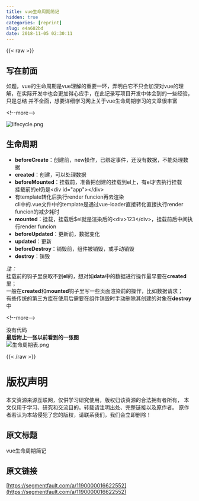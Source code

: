 ```yaml
---
title: vue生命周期简记
hidden: true
categories: [reprint]
slug: e4a602bd
date: 2018-11-05 02:30:11
---
```


{{< raw >}}
<h2 id="articleHeader0">&#x5199;&#x5728;&#x524D;&#x9762;</h2><p>&#x5982;&#x9898;&#xFF0C;vue&#x7684;&#x751F;&#x547D;&#x5468;&#x671F;&#x662F;vue&#x7406;&#x89E3;&#x7684;&#x91CD;&#x8981;&#x4E00;&#x73AF;&#xFF0C;&#x5F04;&#x660E;&#x767D;&#x5B83;&#x4E0D;&#x53EA;&#x4F1A;&#x52A0;&#x6DF1;&#x5BF9;vue&#x7684;&#x7406;&#x89E3;&#xFF0C;&#x5728;&#x5B9E;&#x9645;&#x5F00;&#x53D1;&#x4E2D;&#x4E5F;&#x4F1A;&#x66F4;&#x52A0;&#x5F97;&#x5FC3;&#x5E94;&#x624B;&#xFF0C;&#x5728;&#x6B64;&#x8BB0;&#x5F55;&#x5199;&#x9879;&#x76EE;&#x5F00;&#x53D1;&#x4E2D;&#x4F53;&#x4F1A;&#x5230;&#x7684;&#x4E00;&#x4E9B;&#x7ECF;&#x9A8C;&#xFF0C;&#x53EA;&#x662F;&#x603B;&#x7ED3; &#x5E76;&#x4E0D;&#x5168;&#x9762;&#xFF0C;&#x60F3;&#x8981;&#x8BE6;&#x7EC6;&#x5B66;&#x4E60;&#x7F51;&#x4E0A;&#x5173;&#x4E8E;vue&#x751F;&#x547D;&#x5468;&#x671F;&#x5B66;&#x4E60;&#x7684;&#x6587;&#x7AE0;&#x5F88;&#x4E30;&#x5BCC;</p><p>&lt;!--more--&gt;</p><p><span class="img-wrap"><img data-src="/img/remote/1460000016622555?w=1200&amp;h=3039" src="https://static.alili.tech/img/remote/1460000016622555?w=1200&amp;h=3039" alt="lifecycle.png" title="lifecycle.png" style="cursor:pointer;display:inline"></span></p><h2 id="articleHeader1">&#x751F;&#x547D;&#x5468;&#x671F;</h2><ul><li><strong>beforeCreate</strong>&#xFF1A;&#x521B;&#x5EFA;&#x524D;&#xFF0C;new&#x64CD;&#x4F5C;&#xFF0C;&#x5DF2;&#x7ED1;&#x5B9A;&#x4E8B;&#x4EF6;&#xFF0C;&#x8FD8;&#x6CA1;&#x6709;&#x6570;&#x636E;&#xFF0C;&#x4E0D;&#x80FD;&#x5904;&#x7406;&#x6570;&#x636E;</li><li><strong>created</strong>&#xFF1A;&#x521B;&#x5EFA;&#xFF0C;&#x53EF;&#x4EE5;&#x5904;&#x7406;&#x6570;&#x636E;</li><li><strong>beforeMounted</strong>&#xFF1A;&#x6302;&#x8F7D;&#x524D;&#xFF0C;&#x51C6;&#x5907;&#x628A;&#x521B;&#x5EFA;&#x7684;&#x6302;&#x8F7D;&#x5230;el&#x4E0A;&#xFF0C;&#x6709;el&#x624D;&#x53BB;&#x6267;&#x884C;&#x6302;&#x8F7D;<br>&#x6302;&#x8F7D;&#x524D;&#x7684;el&#x4ECD;&#x662F;&lt;div id=&quot;app&quot;&gt;&lt;/div&gt;</li><li>&#x6709;template&#x8F6C;&#x5316;&#x540E;&#x6267;&#x884C;render funcion&#x518D;&#x53BB;&#x6E32;&#x67D3;<br>cli&#x4E2D;&#x7684;.vue&#x6587;&#x4EF6;&#x4E2D;&#x7684;template&#x662F;&#x901A;&#x8FC7;vue-loader&#x76F4;&#x63A5;&#x8F6C;&#x5316;&#x76F4;&#x63A5;&#x6267;&#x884C;render funcion&#x7684;&#x51CF;&#x5C11;&#x8017;&#x65F6;</li><li><strong>mounted</strong>&#xFF1A;&#x6302;&#x8F7D;&#xFF0C;&#x6302;&#x8F7D;&#x540E;$el&#x5C31;&#x662F;&#x6E32;&#x67D3;&#x540E;&#x7684;&lt;div&gt;123&lt;/div&gt;&#xFF0C;&#x6302;&#x8F7D;&#x524D;&#x540E;&#x4E2D;&#x95F4;&#x6267;&#x884C;render funcion</li><li><strong>beforeUpdated</strong>&#xFF1A;&#x66F4;&#x65B0;&#x524D;&#xFF0C;&#x6570;&#x636E;&#x53D8;&#x5316;</li><li><strong>updated</strong>&#xFF1A;&#x66F4;&#x65B0;</li><li><strong>beforeDestroy</strong>&#xFF1A;&#x9500;&#x6BC1;&#x524D;&#xFF0C;&#x7EC4;&#x4EF6;&#x88AB;&#x9500;&#x6BC1;&#xFF0C;&#x6216;&#x624B;&#x52A8;&#x9500;&#x6BC1;</li><li><strong>destroy</strong>&#xFF1A;&#x9500;&#x6BC1;</li></ul><p><em>&#x6CE8;&#xFF1A;</em><br>&#x6302;&#x8F7D;&#x524D;&#x7684;&#x94A9;&#x5B50;&#x91CC;&#x83B7;&#x53D6;&#x4E0D;&#x5230;<strong>el</strong>&#x7684;&#xFF0C;&#x60F3;&#x5BF9;&#x5982;<strong>data</strong>&#x4E2D;&#x7684;&#x6570;&#x636E;&#x8FDB;&#x884C;&#x64CD;&#x4F5C;&#x6700;&#x65E9;&#x8981;&#x5728;<strong>created</strong>&#x91CC;&#xFF1B;<br>&#x4E00;&#x822C;&#x5728;<strong>created</strong>&#x548C;<strong>mounted</strong>&#x94A9;&#x5B50;&#x91CC;&#x5199;&#x4E00;&#x4E9B;&#x9875;&#x9762;&#x6E32;&#x67D3;&#x524D;&#x7684;&#x64CD;&#x4F5C;&#xFF0C;&#x6BD4;&#x5982;&#x6570;&#x636E;&#x8BF7;&#x6C42;&#xFF1B;<br>&#x6709;&#x4E9B;&#x4F20;&#x7EDF;&#x7684;&#x7B2C;&#x4E09;&#x65B9;&#x5E93;&#x5728;&#x4F7F;&#x7528;&#x540E;&#x9700;&#x8981;&#x5728;&#x7EC4;&#x4EF6;&#x9500;&#x6BC1;&#x65F6;&#x624B;&#x52A8;&#x5220;&#x9664;&#x5176;&#x521B;&#x5EFA;&#x7684;&#x5BF9;&#x8C61;&#x5728;<strong>destroy</strong>&#x4E2D;</p><p>&lt;!--more--&gt;</p><p>&#x6CA1;&#x6709;&#x4EE3;&#x7801;<br><strong>&#x6700;&#x540E;&#x9644;&#x4E0A;&#x4E00;&#x5F20;&#x4EE5;&#x524D;&#x770B;&#x5230;&#x7684;&#x4E00;&#x5F20;&#x56FE;</strong><br><span class="img-wrap"><img data-src="/img/remote/1460000016622556" src="https://static.alili.tech/img/remote/1460000016622556" alt="&#x751F;&#x547D;&#x5468;&#x671F;&#x8868;.png" title="&#x751F;&#x547D;&#x5468;&#x671F;&#x8868;.png" style="cursor:pointer;display:inline"></span></p>
{{< /raw >}}

# 版权声明
本文资源来源互联网，仅供学习研究使用，版权归该资源的合法拥有者所有，
本文仅用于学习、研究和交流目的。转载请注明出处、完整链接以及原作者。
原作者若认为本站侵犯了您的版权，请联系我们，我们会立即删除！

## 原文标题
vue生命周期简记

## 原文链接
[https://segmentfault.com/a/1190000016622552](https://segmentfault.com/a/1190000016622552)

